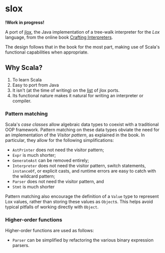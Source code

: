 # slox

**!Work in progress!**

A port of [jlox](https://github.com/munificent/craftinginterpreters/tree/master/java),
the Java implementation of a tree-walk interpreter for the *Lox* language,
from the online book [Crafting Interpreters](https://craftinginterpreters.com/).

The design follows that in the book for the most part, making use of Scala's functional capabilities when
appropriate.

## Why Scala?

1. To learn Scala
2. Easy to port from Java
3. It isn't (at the time of writing) on the [list](https://github.com/munificent/craftinginterpreters/wiki/Lox-implementations)
of jlox ports.
4. Its functional nature makes it natural for writing an interpreter or compiler.

### Pattern matching

Scala's *case classes* allow algebraic data types to coexist with a traditional OOP framework.
Pattern matching on these data types obviate the need for an implementation of the *Visitor pattern*,
as explained in the book. In particular, they allow for the following simplifications:

* `AstPrinter` does not need the visitor pattern;
* `Expr` is much shorter;
* `GenerateAst` can be removed entirely;
* `Interpreter` does not need the visitor pattern, switch statements, `instanceOf`,
or explicit casts, and runtime errors are easy to catch with the wildcard pattern;
* `Parser` does not need the visitor pattern, and
* `Stmt` is much shorter

Pattern matching also encourage the definition of a `Value` type to represent Lox values,
rather than storing these values as `Object`s. This helps avoid typical pitfalls of working
directly with `Object`.

### Higher-order functions

Higher-order functions are used as follows:

* `Parser` can be simplified by refactoring the various binary expression parsers.

